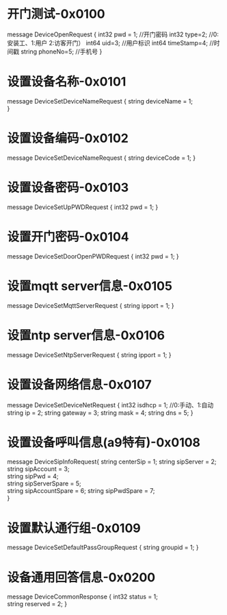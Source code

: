 # 开门测试-0x0100

message DeviceOpenRequest {
   int32 pwd = 1;    	//开门密码 
   int32 type=2;     	//0:安装工、1:用户 2:访客开门）
   int64 uid=3;      	//用户标识
   int64 timeStamp=4;  	//时间戳
   string phoneNo=5;  	//手机号
}

# 设置设备名称-0x0101

message DeviceSetDeviceNameRequest {
    string deviceName = 1;				
}

# 设置设备编码-0x0102

message DeviceSetDeviceNameRequest {
    string deviceCode = 1;
}

# 设置设备密码-0x0103

message DeviceSetUpPWDRequest {
    int32 pwd = 1;
}

# 设置开门密码-0x0104

message DeviceSetDoorOpenPWDRequest {
    int32 pwd = 1;
}

# 设置mqtt server信息-0x0105

message DeviceSetMqttServerRequest {
   	string  ipport = 1;
}

# 设置ntp server信息-0x0106

message DeviceSetNtpServerRequest {
   	string  ipport = 1;
}

# 设置设备网络信息-0x0107
message DeviceSetDeviceNetRequest {
    int32   isdhcp = 1;   //0:手动、1:自动
	string  ip = 2; 
	string  gateway = 3; 
	string  mask = 4; 
	string  dns = 5; 
}

# 设置设备呼叫信息(a9特有)-0x0108
message DeviceSipInfoRequest{
	string centerSip = 1; 
	string sipServer = 2; 
	string sipAccount = 3; 		
	string sipPwd = 4;			
	string sipServerSpare = 5; 		
	string sipAccountSpare = 6; 
	string sipPwdSpare = 7;		
}

# 设置默认通行组-0x0109
message DeviceSetDefaultPassGroupRequest {
   	string  groupid = 1; 
}

# 设备通用回答信息-0x0200
message DeviceCommonResponse {
    int32   status = 1;           
	string  reserved = 2; 
}